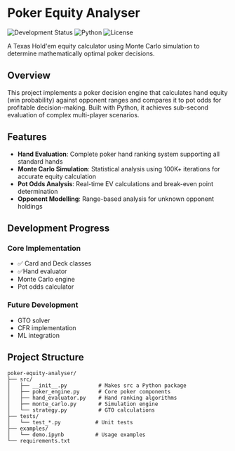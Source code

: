 # Poker Equity Analyser

![Development Status](https://img.shields.io/badge/status-active%20development-yellow)
![Python](https://img.shields.io/badge/python-3.8+-blue)
![License](https://img.shields.io/badge/license-MIT-green)


A Texas Hold'em equity calculator using Monte Carlo simulation to determine mathematically optimal poker decisions.

## Overview

This project implements a poker decision engine that calculates hand equity (win probability) against opponent ranges and compares it to pot odds for profitable decision-making. Built with Python, it achieves sub-second evaluation of complex multi-player scenarios.

## Features

- **Hand Evaluation**: Complete poker hand ranking system supporting all standard hands
- **Monte Carlo Simulation**: Statistical analysis using 100K+ iterations for accurate equity calculation
- **Pot Odds Analysis**: Real-time EV calculations and break-even point determination
- **Opponent Modelling**: Range-based analysis for unknown opponent holdings


## Development Progress
### Core Implementation

- ✅ Card and Deck classes 
- ✅Hand evaluator
- Monte Carlo engine
- Pot odds calculator

### Future Development

- GTO solver
- CFR implementation
- ML integration 

## Project Structure
```
poker-equity-analyser/
├── src/
│   ├── __init__.py          # Makes src a Python package
│   ├── poker_engine.py      # Core poker components
│   ├── hand_evaluator.py    # Hand ranking algorithms
│   ├── monte_carlo.py       # Simulation engine
│   └── strategy.py          # GTO calculations
├── tests/
│   └── test_*.py           # Unit tests
├── examples/
│   └── demo.ipynb          # Usage examples
└── requirements.txt
```
